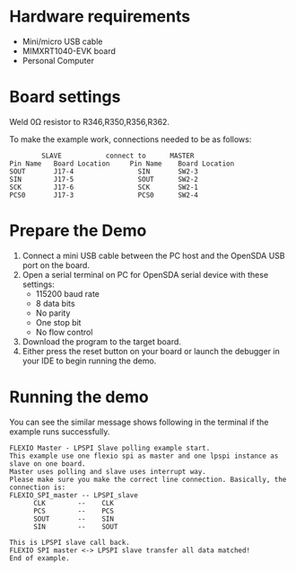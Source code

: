 Hardware requirements
=====================
- Mini/micro USB cable
- MIMXRT1040-EVK board
- Personal Computer

Board settings
==============
Weld 0Ω resistor to R346,R350,R356,R362.

To make the example work, connections needed to be as follows:
~~~~~~~~~~~~~~~~~~~~~~~~~~~~~~~~~~~~~~~~~~~~~~~~~~~~~~
        SLAVE           connect to      MASTER
Pin Name   Board Location     Pin Name    Board Location
SOUT       J17-4                SIN       SW2-3
SIN        J17-5                SOUT      SW2-2
SCK        J17-6                SCK       SW2-1
PCS0       J17-3                PCS0      SW2-4
~~~~~~~~~~~~~~~~~~~~~~~~~~~~~~~~~~~~~~~~~~~~~~~~~~~~~~

Prepare the Demo
================
1. Connect a mini USB cable between the PC host and the OpenSDA USB port on the board.
2. Open a serial terminal on PC for OpenSDA serial device with these settings:
    - 115200 baud rate
    - 8 data bits
    - No parity
    - One stop bit
    - No flow control
3. Download the program to the target board.
4. Either press the reset button on your board or launch the debugger in your IDE to begin running
   the demo.

Running the demo
================
You can see the similar message shows following in the terminal if the example runs successfully.

~~~~~~~~~~~~~~~~~~~~~~~~~~~~
FLEXIO Master - LPSPI Slave polling example start.
This example use one flexio spi as master and one lpspi instance as slave on one board.
Master uses polling and slave uses interrupt way.
Please make sure you make the correct line connection. Basically, the connection is:
FLEXIO_SPI_master -- LPSPI_slave
      CLK        --    CLK
      PCS        --    PCS
      SOUT       --    SIN
      SIN        --    SOUT

This is LPSPI slave call back.
FLEXIO SPI master <-> LPSPI slave transfer all data matched!
End of example.
~~~~~~~~~~~~~~~~~~~~~~~~~~~~
